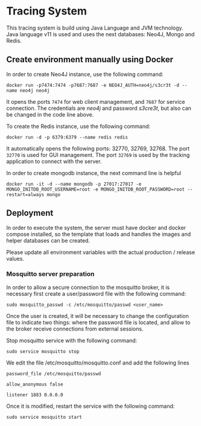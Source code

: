 # Tracing System

This tracing system is build using Java Language and JVM technology. Java language v11 is used and uses the next
databases: Neo4J, Mongo and Redis.

## Create environment manually using Docker
In order to create Neo4J instance, use the following command:

`docker run -p7474:7474 -p7687:7687 -e NEO4J_AUTH=neo4j/s3cr3t -d --name neo4j neo4j`

It opens the ports `7474` for web client management, and `7687` for service connection. The credentials are _neo4j_ and 
password _s3cre3t_, but also can be changed in the code line above.

To create the Redis instance, use the following command:

`docker run -d -p 6379:6379 --name redis redis` 

It automatically opens the following ports: 32770, 32769, 32768. The port `32770` is used for GUI management. The port
`32769` is used by the tracking application to connect with the server.

In order to create mongodb instance, the next command line is helpful

`docker run -it -d --name mongodb -p 27017:27017 -e MONGO_INITDB_ROOT_USERNAME=root -e MONGO_INITDB_ROOT_PASSWORD=root --restart=always mongo`

## Deployment
In order to execute the system, the server must have docker and docker compose installed, so the template that loads and
handles the images and helper databases can be created.

Please update all environment variables with the actual production / release values.

### Mosquitto server preparation
In order to allow a secure connection to the mosquitto broker, it is necessary first create a user/password file with
the following command:

`sudo mosquitto_passwd -c /etc/mosquitto/passwd <user_name>`

Once the user is created, it will be necessary to change the configuration file to indicate two things: where the
password file is located, and allow to the broker receive connections from external sessions.

Stop mosquitto service with the following command:

`sudo service mosquitto stop`

We edit the file /etc/mosquitto/mosquitto.conf and add the following lines

`password_file /etc/mosquitto/passwd`

`allow_anonymous false`

`listener 1883 0.0.0.0`

Once it is modified, restart the service with the following command:

`sudo service mosquitto start`

